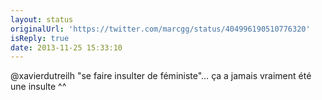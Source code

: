 ```yaml
---
layout: status
originalUrl: 'https://twitter.com/marcgg/status/404996190510776320'
isReply: true
date: 2013-11-25 15:33:10
---
```


@xavierdutreilh "se faire insulter de féministe"… ça a jamais vraiment été une insulte ^^
